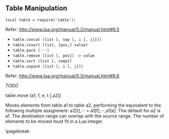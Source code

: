 ## Table Manipulation

```
local table = require('table');
```

Refer: http://www.lua.org/manual/5.2/manual.html#6.5

*   `table.concat (list [, sep [, i [, j]]])`
*   `table.insert (list, [pos,] value)`
*   `table.pack (···)`
*   `table.remove (list [, pos]) -> value`
*   `table.sort (list [, comp])`
*   `table.unpack (list [, i [, j]])`

Refer: http://www.lua.org/manual/5.3/manual.html#6.6

*TODO*

table.move (a1, f, e, t [,a2])

Moves elements from table a1 to table a2, performing the equivalent to the following multiple assignment: a2[t],··· = a1[f],···,a1[e]. The default for a2 is a1. The destination range can overlap with the source range. The number of elements to be moved must fit in a Lua integer.

\pagebreak
